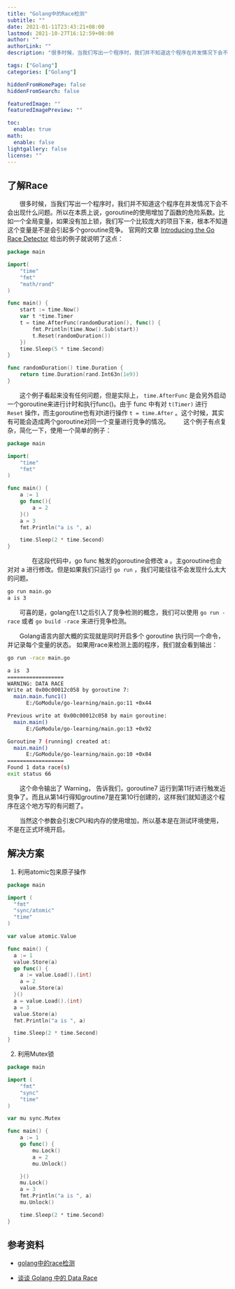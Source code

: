 ```yaml
---
title: "Golang中的Race检测"
subtitle: ""
date: 2021-01-11T23:43:21+08:00
lastmod: 2021-10-27T16:12:59+08:00
author: ""
authorLink: ""
description: "很多时候，当我们写出一个程序时，我们并不知道这个程序在并发情况下会不会出现什么问题。所以在本质上说，goroutine的使用增加了函数的危险系数。比如一个全局变量，如果没有加上锁，我们写一个比较庞大的项目下来，根本不知道这个变量是不是会引起多个goroutine竞争，race参数就是提前帮我们检查是否存在竞争。"

tags: ["Golang"]
categories: ["Golang"]

hiddenFromHomePage: false
hiddenFromSearch: false

featuredImage: ""
featuredImagePreview: ""

toc:
  enable: true
math:
  enable: false
lightgallery: false
license: ""
---
```

<!--more-->

## 了解Race

&emsp;&emsp;很多时候，当我们写出一个程序时，我们并不知道这个程序在并发情况下会不会出现什么问题。所以在本质上说，goroutine的使用增加了函数的危险系数。比如一个全局变量，如果没有加上锁，我们写一个比较庞大的项目下来，根本不知道这个变量是不是会引起多个goroutine竞争。
官网的文章 [Introducing the Go Race Detector](http://blog.golang.org/race-detector) 给出的例子就说明了这点：

```go
package main

import(
    "time"
    "fmt"
    "math/rand"
)

func main() {
    start := time.Now()
    var t *time.Timer
    t = time.AfterFunc(randomDuration(), func() {
        fmt.Println(time.Now().Sub(start))
        t.Reset(randomDuration())
    })
    time.Sleep(5 * time.Second)
}

func randomDuration() time.Duration {
    return time.Duration(rand.Int63n(1e9))
}
```

&emsp;&emsp;这个例子看起来没有任何问题，但是实际上， `time.AfterFunc` 是会另外启动一个goroutine来进行计时和执行func()。由于 func 中有对  `t(Timer)` 进行 `Reset` 操作，而主goroutine也有对t进行操作 `t = time.After` 。这个时候，其实有可能会造成两个goroutine对同一个变量进行竞争的情况。
&emsp;&emsp;这个例子有点复杂，简化一下，使用一个简单的例子：

```go
package main

import(
    "time"
    "fmt"
)

func main() {
    a := 1
    go func(){
        a = 2
    }()
    a = 3
    fmt.Println("a is ", a)

    time.Sleep(2 * time.Second)
}
```

&emsp;&emsp;&emsp;&emsp;在这段代码中，go func 触发的goroutine会修改 a 。主goroutine也会对对 a 进行修改。但是如果我们只运行 `go run` ，我们可能往往不会发现什么太大的问题。

```bash
go run main.go
a is 3
```

&emsp;&emsp;可喜的是，golang在1.1之后引入了竞争检测的概念，我们可以使用 `go run -race` 或者 `go build -race` 来进行竞争检测。

&emsp;&emsp;Golang语言内部大概的实现就是同时开启多个 goroutine 执行同一个命令，并记录每个变量的状态。
如果用race来检测上面的程序，我们就会看到输出：

```bash
go run -race main.go

a is  3
==================
WARNING: DATA RACE
Write at 0x00c00012c058 by goroutine 7:
  main.main.func1()
      E:/GoModule/go-learning/main.go:11 +0x44

Previous write at 0x00c00012c058 by main goroutine:
  main.main()
      E:/GoModule/go-learning/main.go:13 +0x92

Goroutine 7 (running) created at:
  main.main()
      E:/GoModule/go-learning/main.go:10 +0x84
==================
Found 1 data race(s)
exit status 66
```

&emsp;&emsp;这个命令输出了 Warning， 告诉我们，goroutine7 运行到第11行进行触发近竞争了。而且从第14行得知groutine7是在第10行创建的，这样我们就知道这个程序在这个地方写的有问题了。

&emsp;&emsp;当然这个参数会引发CPU和内存的使用增加，所以基本是在测试环境使用，不是在正式环境开启。

## 解决方案

1. 利用atomic包来原子操作

```go
package main

import (
  "fmt"
  "sync/atomic"
  "time"
)

var value atomic.Value

func main() {
  a := 1
  value.Store(a)
  go func() {
    a := value.Load().(int)
    a = 2
    value.Store(a)
  }()
  a = value.Load().(int)
  a = 3
  value.Store(a)
  fmt.Println("a is ", a)

  time.Sleep(2 * time.Second)
}
```

2. 利用Mutex锁

```go
package main

import (
	"fmt"
	"sync"
	"time"
)

var mu sync.Mutex

func main() {
	a := 1
	go func() {
		mu.Lock()
		a = 2
		mu.Unlock()

	}()
	mu.Lock()
	a = 3
	fmt.Println("a is ", a)
	mu.Unlock()

	time.Sleep(2 * time.Second)
}
```


## 参考资料

* [golang中的race检测](https://www.cnblogs.com/yjf512/p/5144211.html)

* [谈谈 Golang 中的 Data Race](https://ms2008.github.io/2019/05/12/golang-data-race/)